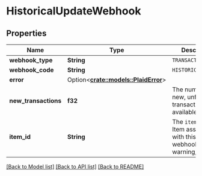 # HistoricalUpdateWebhook

## Properties

Name | Type | Description | Notes
------------ | ------------- | ------------- | -------------
**webhook_type** | **String** | `TRANSACTIONS` | 
**webhook_code** | **String** | `HISTORICAL_UPDATE` | 
**error** | Option<[**crate::models::PlaidError**](PlaidError.md)> |  | [optional]
**new_transactions** | **f32** | The number of new, unfetched transactions available | 
**item_id** | **String** | The `item_id` of the Item associated with this webhook, warning, or error | 

[[Back to Model list]](../README.md#documentation-for-models) [[Back to API list]](../README.md#documentation-for-api-endpoints) [[Back to README]](../README.md)


